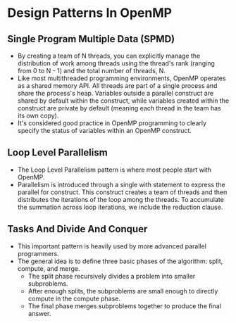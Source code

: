 # Design Patterns In OpenMP
## Single Program Multiple Data (SPMD)
- By creating a team of N threads, you can explicitly manage the distribution of work among threads using the thread's rank (ranging from 0 to N - 1) and the total number of threads, N.
- Like most multithreaded programming environments, OpenMP operates as a shared memory API. All threads are part of a single process and share the process's heap. Variables outside a parallel construct are shared by default within the construct, while variables created within the construct are private by default (meaning each thread in the team has its own copy).
- It's considered good practice in OpenMP programming to clearly specify the status of variables within an OpenMP construct.
## Loop Level Parallelism
- The Loop Level Parallelism pattern is where most people start with OpenMP.
- Parallelism is introduced through a single with statement to express the parallel for construct. This construct creates a team of threads and then distributes the iterations of the loop among the threads. To accumulate the summation across loop iterations, we include the reduction clause.
## Tasks And Divide And Conquer
- This important pattern is heavily used by more advanced parallel programmers.
- The general idea is to define three basic phases of the algorithm: split, compute, and merge.
	- The split phase recursively divides a problem into smaller subproblems.
	- After enough splits, the subproblems are small enough to directly compute in the compute phase.
	- The final phase merges subproblems together to produce the final answer.